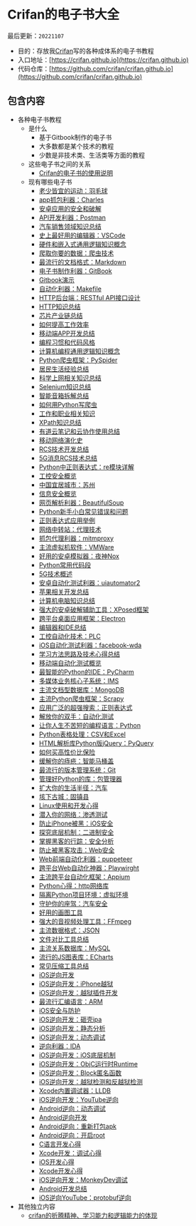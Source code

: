 # Crifan的电子书大全

最后更新：`20221107`

* 目的：存放我[Crifan](https://github.com/crifan)写的各种成体系的电子书教程
* 入口地址：[https://crifan.github.io](https://crifan.github.io)
* 代码仓库：[https://github.com/crifan/crifan.github.io](https://github.com/crifan/crifan.github.io)

## 包含内容

* 各种电子书教程
  * 是什么
    * 基于Gitbook制作的电子书
    * 大多数都是某个技术的教程
    * 少数是非技术类、生活类等方面的教程
  * 这些电子书之间的关系
    * [Crifan的电子书的使用说明](https://github.com/crifan/crifan_ebook_readme)
  * 现有哪些电子书
    * [老少皆宜的运动：羽毛球](https://crifan.github.io/all_age_sports_badminton/website)
    * [app抓包利器：Charles](https://crifan.github.io/app_capture_package_tool_charles/website)
    * [安卓应用的安全和破解](https://crifan.github.io/android_app_security_crack/website)
    * [API开发利器：Postman](https://crifan.github.io/api_tool_postman/website)
    * [汽车销售领域知识总结](https://crifan.github.io/automobile_sales_summary/website)
    * [史上最好用的编辑器：VSCode](https://crifan.github.io/best_editor_vscode/website)
    * [硬件和嵌入式通用逻辑知识概念](https://crifan.github.io/common_logic_hardware_embedded/website)
    * [爬取你要的数据：爬虫技术](https://crifan.github.io/crawl_your_data_spider_technology/website)
    * [最流行的文档格式：Markdown](https://crifan.github.io/doc_format_markdown/website)
    * [电子书制作利器：GitBook](https://crifan.github.io/ebook_system_gitbook/website)
    * [Gitbook演示](https://crifan.github.io/gitbook_demo/website)
    * [自动化利器：Makefile](https://crifan.github.io/good_automation_tool_makefile/website)
    * [HTTP后台端：RESTful API接口设计](https://crifan.github.io/http_restful_api/website)
    * [HTTP知识总结](https://crifan.github.io/http_summary/website)
    * [芯片产业链总结](https://crifan.github.io/ic_chip_industry_chain_summary/website)
    * [如何提高工作效率](https://crifan.github.io/improve_work_efficiency/website)
    * [移动端APP开发总结](https://crifan.github.io/mobile_app_summary/website)
    * [编程习惯和代码风格](https://crifan.github.io/program_code_style/website)
    * [计算机编程通用逻辑知识概念](https://crifan.github.io/program_common_logic/website)
    * [Python爬虫框架：PySpider](https://crifan.github.io/python_spider_pyspider/website)
    * [居民生活经验总结](https://crifan.github.io/resident_life_experience_summary/website)
    * [科学上网相关知识总结](https://crifan.github.io/scientific_network_summary/website)
    * [Selenium知识总结](https://crifan.github.io/selenium_summary/website)
    * [智能音箱拆解总结](https://crifan.github.io/smart_speaker_disassemble_summary/website)
    * [如何用Python写爬虫](https://crifan.github.io/use_python_write_spider/website)
    * [工作和职业相关知识](https://crifan.github.io/work_job_summary/website)
    * [XPath知识总结](https://crifan.github.io/xpath_summary/website)
    * [有道云笔记和云协作使用总结](https://crifan.github.io/youdao_note_summary/website)
    * [移动网络演化史](https://crifan.github.io/mobile_network_evolution_history/website)
    * [RCS技术开发总结](https://crifan.github.io/rcs_tech_dev_summary/website)
    * [5G消息RCS技术总结](https://crifan.github.io/5g_message_rcs_tech_summary/website)
    * [Python中正则表达式：re模块详解](https://crifan.github.io/python_regex_re_intro/website)
    * [工控安全概览](https://crifan.github.io/industrial_control_security_overview/website)
    * [中国宜居城市：苏州](https://crifan.github.io/china_suitable_living_suzhou/website)
    * [信息安全概览](https://crifan.github.io/information_security_overview/website)
    * [网页解析利器：BeautifulSoup](https://crifan.github.io/html_parse_tool_beautifulsoup/website)
    * [Python新手小白常见错误和问题](https://crifan.github.io/python_newbie_mistakes_questions/website)
    * [正则表达式应用举例](https://crifan.github.io/regex_usage_examples/website)
    * [网络中转站：代理技术](https://crifan.github.io/web_transfer_proxy_tech/website)
    * [抓包代理利器：mitmproxy](https://crifan.github.io/crawler_proxy_tool_mimproxy/website)
    * [主流虚拟机软件：VMWare](https://crifan.github.io/popular_virtual_machine_vmware/website)
    * [好用的安卓模拟器：夜神Nox](https://crifan.github.io/good_android_emulator_nox/website)
    * [Python常用代码段](https://crifan.github.io/python_common_code_snippet/website)
    * [5G技术概述](https://crifan.github.io/5g_tech_summary/website)
    * [安卓自动化测试利器：uiautomator2](https://crifan.github.io/android_automation_uiautomator2/website)
    * [苹果相关开发总结](https://crifan.github.io/apple_develop_summary/website)
    * [计算机电脑知识总结](https://crifan.github.io/computer_tech_summary/website)
    * [强大的安卓破解辅助工具：XPosed框架](https://crifan.github.io/crack_assistant_xposed_framework/website)
    * [跨平台桌面应用框架：Electron](https://crifan.github.io/desktop_app_framework_electron/website)
    * [编辑器和IDE总结](https://crifan.github.io/editor_ide_summary/website)
    * [工控自动化技术：PLC](https://crifan.github.io/industrial_automation_plc/website)
    * [iOS自动化测试利器：facebook-wda](https://crifan.github.io/ios_automation_facebook_wda/website)
    * [学习方法思路及技术心得总结](https://crifan.github.io/learn_tech_method_experience/website)
    * [移动端自动化测试概览](https://crifan.github.io/mobile_automation_overview/website)
    * [最智能的Python的IDE：PyCharm](https://crifan.github.io/most_intelligent_python_ide_pycharm/website)
    * [多媒体业务核心子系统：IMS](https://crifan.github.io/multimedia_core_system_ims/website)
    * [主流文档型数据库：MongoDB](https://crifan.github.io/popular_document_db_mongodb/website)
    * [主流Python爬虫框架：Scrapy](https://crifan.github.io/python_spider_scrapy/website)
    * [应用广泛的超强搜索：正则表达式](https://crifan.github.io/super_search_regex/website)
    * [解放你的双手：自动化测试](https://crifan.github.io/free_hand_test_automation/website)
    * [让你人生不苦短的编程语言：Python](https://crifan.github.io/make_life_better_python/website)
    * [Python表格处理：CSV和Excel](https://crifan.github.io/python_process_csv_excel/website)
    * [HTML解析库Python版jQuery：PyQuery](https://crifan.github.io/python_html_parse_pyquery/website)
    * [如何买高性价比保险](https://crifan.github.io/buy_cost_effective_insurance/website)
    * [缓解你的痔疮：智能马桶盖](https://crifan.github.io/remit_your_haemorrhoids_intelligent_cover/website)
    * [最流行的版本管理系统：Git](https://crifan.github.io/popular_version_control_git/website)
    * [管理好Python的库：包管理器](https://crifan.github.io/python_summary_package_manager/website)
    * [扩大你的生活半径：汽车](https://crifan.github.io/expand_life_radius_car/website)
    * [垓下古城：固镇县](https://crifan.github.io/gaixia_ancient_city_guzhen/website)
    * [Linux使用和开发心得](https://crifan.github.io/linux_usage_dev_summary/website)
    * [潜入你的网络：渗透测试](https://crifan.github.io/infiltrate_your_net_penetration_testing/website)
    * [防止iPhone被黑：iOS安全](https://crifan.github.io/prevent_iphone_hacked_ios_security/website)
    * [探究底层机制：二进制安全](https://crifan.github.io/explore_underlying_mechanism_binary_security/website)
    * [掌握黑客的行踪：安全分析](https://crifan.github.io/grasp_hacker_track_security_analysis/website)
    * [防止被黑客攻击：Web安全](https://crifan.github.io/avoid_hacker_attack_web_security/website)
    * [Web前端自动化利器：puppeteer](https://crifan.github.io/web_automation_tool_puppeteer/website)
    * [跨平台Web自动化神器：Playwirght](https://crifan.github.io/web_automation_tool_playwright/website)
    * [主流跨平台自动化框架：Appium](https://crifan.github.io/popular_automation_framework_appium/website)
    * [Python心得：http网络库](https://crifan.github.io/python_summary_http_lib/website)
    * [隔离Python项目环境：虚拟环境](https://crifan.github.io/isolate_python_project_virtual_environment/website)
    * [守护你的座驾：汽车安全](https://crifan.github.io/guard_your_car_safety/website)
    * [好用的画图工具](https://crifan.github.io/best_diagram_tool/website)
    * [强大的音视频处理工具：FFmpeg](https://crifan.github.io/media_process_ffmpeg/website)
    * [主流数据格式：JSON](https://crifan.github.io/common_data_format_json/website)
    * [文件对比工具总结](https://crifan.github.io/file_compare_tool_summary/website)
    * [主流关系数据库：MySQL](https://crifan.github.io/popular_rmdb_mysql/website)
    * [流行的JS图表库：ECharts](https://crifan.github.io/popular_js_chart_lib_echarts/website)
    * [常见压缩工具总结](https://crifan.github.io/common_compress_tool_summary/website)
    * [iOS逆向开发](https://crifan.github.io/ios_reverse_dev/website)
    * [iOS逆向开发：iPhone越狱](https://crifan.github.io/ios_re_iphone_jailbreak/website)
    * [iOS逆向开发：越狱插件开发](https://crifan.github.io/ios_re_jailbreak_tweak/website)
    * [最流行汇编语言：ARM](https://crifan.github.io/popular_assembly_arm/website)
    * [iOS安全与防护](https://crifan.github.io/ios_security_protect/website)
    * [iOS逆向开发：砸壳ipa](https://crifan.github.io/ios_re_crack_shell_ipa/website)
    * [iOS逆向开发：静态分析](https://crifan.github.io/ios_re_static_analysis/website)
    * [iOS逆向开发：动态调试](https://crifan.github.io/ios_re_dynamic_debug/website)
    * [逆向利器：IDA](https://crifan.github.io/reverse_tool_ida/website)
    * [iOS逆向开发：iOS底层机制](https://crifan.github.io/ios_re_ios_internal/website)
    * [iOS逆向开发：ObjC运行时Runtime](https://crifan.github.io/ios_re_objc_runtime/website)
    * [iOS逆向开发：Block匿名函数](https://crifan.github.io/ios_re_objc_block/website)
    * [iOS逆向开发：越狱检测和反越狱检测](https://crifan.github.io/ios_re_jb_detection/website)
    * [Xcode内置调试器：LLDB](https://crifan.github.io/xcode_debugger_lldb/website)
    * [iOS逆向开发：YouTube逆向](https://crifan.github.io/ios_re_youtube_reverse/website)
    * [Android逆向：动态调试](https://crifan.github.io/android_re_dynamic_debug/website)
    * [Android逆向开发](https://crifan.github.io/android_reverse_dev/website)
    * [Android逆向：重新打包apk](https://crifan.github.io/android_re_repack_apk/website)
    * [Android逆向：开启root](https://crifan.github.io/android_re_enable_root/website)
    * [C语言开发心得](https://crifan.github.io/c_lang_dev_summary/website)
    * [Xcode开发：调试心得](https://crifan.github.io/xcode_dev_debug_summary/website)
    * [iOS开发心得](https://crifan.github.io/ios_dev_summary/website)
    * [Xcode开发心得](https://crifan.github.io/xcode_dev_summary/website)
    * [iOS逆向开发：MonkeyDev调试](https://crifan.github.io/ios_re_monkeydev_debug/website)
    * [Android开发总结](https://crifan.github.io/android_dev_summary/website)
    * [iOS逆向YouTube：protobuf逆向](https://crifan.github.io/ios_re_protobuf_reverse/website)
* 其他独立内容
  * [crifan的折腾精神、学习能力和逻辑能力的体现](https://crifan.github.io/crifan_play_learn_logic_spirit/)
